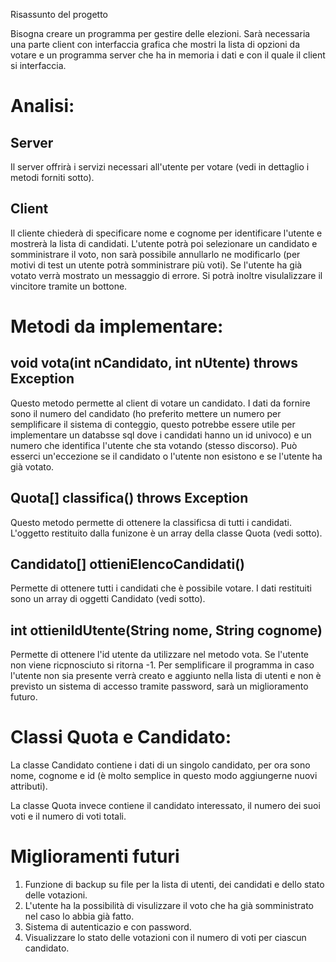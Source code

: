 Risassunto del progetto

Bisogna creare un programma per gestire delle elezioni.
Sarà necessaria una parte client con interfaccia grafica
che mostri la lista di opzioni da votare e un programma server
che ha in memoria i dati e con il quale il client si interfaccia.

# Analisi:

## Server
Il server offrirà i servizi necessari all'utente per votare (vedi in dettaglio i metodi forniti sotto).

## Client
Il cliente chiederà di specificare nome e cognome per identificare l'utente e mostrerà la lista di candidati. L'utente potrà poi selezionare un candidato e somministrare il voto, non sarà possibile annullarlo ne modificarlo (per motivi di test un utente potrà somministrare più voti). Se l'utente ha già votato verrà mostrato un messaggio di errore. Si potrà inoltre visulalizzare il vincitore tramite un bottone.

# Metodi da implementare:

## void vota(int nCandidato, int nUtente) throws Exception
Questo metodo permette al client di votare un candidato. I dati da fornire sono il numero del candidato (ho preferito mettere un numero per semplificare il sistema di conteggio, questo potrebbe essere utile per implementare un databsse sql dove i candidati hanno un id univoco) e un numero che identifica l'utente che sta votando (stesso discorso). Può esserci un'eccezione se il candidato o l'utente non esistono e se l'utente ha già votato.

## Quota[] classifica() throws Exception
Questo metodo permette di ottenere la classificsa di tutti i candidati. L'oggetto restituito dalla funizone è un array della classe Quota (vedi sotto).

## Candidato[] ottieniElencoCandidati()
Permette di ottenere tutti i candidati che è possibile votare. I dati restituiti sono un array di oggetti Candidato (vedi sotto).

## int ottieniIdUtente(String nome, String cognome)
Permette di ottenere l'id utente da utilizzare nel metodo vota. Se l'utente non viene ricpnosciuto si ritorna -1. Per semplificare il programma in caso l'utente non sia presente verrà creato e aggiunto nella lista di utenti e non è previsto un sistema di accesso tramite password, sarà un miglioramento futuro.

# Classi Quota e Candidato:

La classe Candidato contiene i dati di un singolo candidato, per ora sono nome, cognome e id (è molto semplice in questo modo aggiungerne nuovi attributi).

La classe Quota invece contiene il candidato interessato, il numero dei suoi voti e il numero di voti totali.

# Miglioramenti futuri

1. Funzione di backup su file per la lista di utenti, dei candidati e dello stato delle votazioni.
2. L'utente ha la possibilità di visulizzare il voto che ha già somministrato nel caso lo abbia già fatto.
3. Sistema di autenticazio e con password.
4. Visualizzare lo stato delle votazioni con il numero di voti per ciascun candidato.
